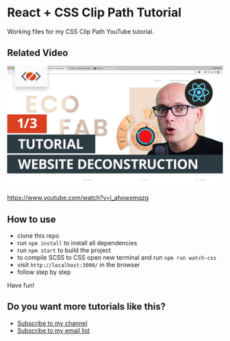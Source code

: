 # React + CSS Clip Path Tutorial
Working files for my CSS Clip Path YouTube tutorial.

## Related Video
 
[![React + CSS Clip Path Hover Effect Tutorial](v119-CSS-Clip-Path-Deconstruction.jpg)](https://www.youtube.com/watch?v=l_ahowxmqzg)

https://www.youtube.com/watch?v=l_ahowxmqzg

## How to use

* clone this repo
* run `npm install` to install all dependencies
* run `npm start` to build the project
* to compile SCSS to CSS open new terminal and run `npm run watch-css`
* visit `http://localhost:3000/` in the browser
* follow step by step

Have fun!

## Do you want more tutorials like this?

* [Subscribe to my channel](https://www.youtube.com/channel/UC7O6CntQoAI-wYyJxYiqNUg?sub_confirmation=1)
* [Subscribe to my email list](https://ihatetomatoes.net/the-best-of/)

